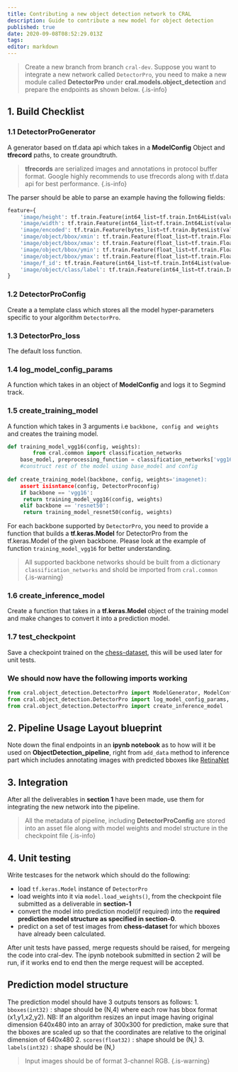 ```yaml
---
title: Contributing a new object detection network to CRAL
description: Guide to contribute a new model for object detection
published: true
date: 2020-09-08T08:52:29.013Z
tags: 
editor: markdown
---
```


> Create a new branch from branch `cral-dev`. Suppose you want to integrate a new network called `DetectorPro`, you need to make a new module called **DetectorPro** under **cral.models.object_detection** and prepare the endpoints as shown below.
{.is-info}

## 1. Build Checklist

### 1.1 DetectorProGenerator

A generator based on tf.data api which takes in a **ModelConfig** Object and **tfrecord** paths, to create groundtruth.

> **tfrecords** are serialized images and annotations in protocol buffer format.
Google highly recommends to use tfrecords along with tf.data api for best performance.
{.is-info}

The parser should be able to parse an example having the following fields:
```py
feature={
    'image/height': tf.train.Feature(int64_list=tf.train.Int64List(value=[height])),
    'image/width': tf.train.Feature(int64_list=tf.train.Int64List(value=[width])),
    'image/encoded': tf.train.Feature(bytes_list=tf.train.BytesList(value=[image_string])),
    'image/object/bbox/xmin': tf.train.Feature(float_list=tf.train.FloatList(value=xmins)),
    'image/object/bbox/xmax': tf.train.Feature(float_list=tf.train.FloatList(value=xmaxs)),
    'image/object/bbox/ymin': tf.train.Feature(float_list=tf.train.FloatList(value=ymins)),
    'image/object/bbox/ymax': tf.train.Feature(float_list=tf.train.FloatList(value=ymaxs)),
    'image/f_id': tf.train.Feature(int64_list=tf.train.Int64List(value=[image_id])),
    'image/object/class/label': tf.train.Feature(int64_list=tf.train.Int64List(value=labels)),
}
```

### 1.2 DetectorProConfig

Create a a template class which stores all the model hyper-parameters specific to your algorithm `DetectorPro`.

### 1.3 DetectorPro_loss

The default loss function.

### 1.4 log_model_config_params

A function which takes in an object of **ModelConfig** and logs it to Segmind track.

### 1.5 create_training_model

A function which takes in 3 arguments i.e `backbone, config and weights` and creates the training model.

```py
def training_model_vgg16(config, weights):
		from cral.common import classification_networks    
    base_model, preprocessing_function = classification_networks['vgg16']
    #construct rest of the model using base_model and config
    
def create_training_model(backbone, config, weights='imagenet):
	assert isisntance(config, DetectorProconfig)
	if backbone == 'vgg16':
     return training_model_vgg16(config, weights)
	elif backbone == 'resnet50':
     return training_model_resnet50(config, weights)
```

For each backbone supported by `DetectorPro`, you need to provide a function that builds a **tf.keras.Model** for DetectorPro from the tf.keras.Model of the given backbone. Please look at the example of function `training_model_vgg16` for better understanding.

> All supported backbone networks should be built from a dictionary `classification_networks` and shold be imported from `cral.common`
{.is-warning}

### 1.6 create_inference_model

Create a function that takes in a **tf.keras.Model** object of the training model and make changes to convert it into a prediction model.

### 1.7 test_checkpoint
Save a checkpoint trained on the [chess-dataset](), this will be used later for unit tests.


### We should now have the following imports working

```py
from cral.object_detection.DetectorPro import ModelGenerator, ModelConfig, DetectorPro_loss
from cral.object_detection.DetectorPro import log_model_config_params, create_training_model 
from cral.object_detection.DetectorPro import create_inference_model
```

## 2. Pipeline Usage Layout blueprint

Note down the final endpoints in an **ipynb notebook** as to how will it be used on **ObjectDetection_pipeline**, right from `add_data` method to inference part which includes annotating images with predicted bboxes like [RetinaNet](https://colab.research.google.com/github/segmind/cral-notebooks/blob/master/OD_tutorial.ipynb)

## 3. Integration

After all the deliverables in **section 1** have been made, use them for integrating the new network into the pipeline.

> All the metadata of pipeline, including **DetectorProConfig** are stored into an asset file along with model weights and model structure in the checkpoint file 
{.is-info}

## 4. Unit testing

Write testcases for the network which should do the following:

- load `tf.keras.Model` instance of `DetectorPro`
- load weights into it via `model.load_weights()`, from the checkpoint file submitted as a deliverable in **section-1**
- convert the model into prediction model(if required) into the **required prediction model structure as specified in section-0**.
- predict on a set of test images from **chess-dataset** for which bboxes have already been calculated.

After unit tests have passed, merge requests should be raised, for mergeing the code into cral-dev. The ipynb notebook submitted in section 2 will be run, if it works end to end then the merge request will be accepted.

## Prediction model structure
The prediction model should have 3 outputs tensors as follows:
    1. `bboxes(int32)` : shape should be (N,4) where each row has bbox format (x1,y1,x2,y2). NB: If an algorithm resizes an input image having original dimension 640x480 into an array of 300x300 for prediction, make sure that the bboxes are scaled up so that the coordinates are relative to the original dimension of 640x480 
    2. `scores(float32)` : shape should be (N,)
    3. `labels(int32)` : shape should be (N,)

> Input images should be of format 3-channel RGB.
{.is-warning}